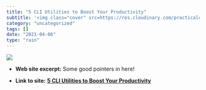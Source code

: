 ```yaml
---
title: "5 CLI Utilities to Boost Your Productivity"
subtitle: '<img class="cover" src=https://res.cloudinary.com/practicaldev/image/fetch/s--HY1k-sjZ--/c_imagga_sc...'
category: "uncategorized"
tags: []
date: "2021-04-06"
type: "rain"
---
```

<img class="cover" src=https://res.cloudinary.com/practicaldev/image/fetch/s--HY1k-sjZ--/c_imagga_scale,f_auto,fl_progressive,h_500,q_auto,w_1000/https://thepracticaldev.s3.amazonaws.com/i/94jcs9eieixdjall0d2b.png>



* **Web site excerpt:** Some good pointers in here!

* **Link to site:** **[5 CLI Utilities to Boost Your Productivity](https://dev.to/_darrenburns/5-cli-utilities-to-boost-your-productivity-3ae8)**